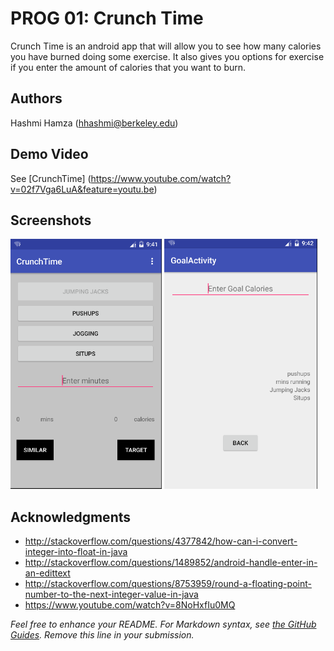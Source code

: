 # PROG 01: Crunch Time

Crunch Time is an android app that will allow you to see how many calories you have burned doing some exercise. It also gives you  options for exercise if you enter the amount of calories that you want to burn.

## Authors

Hashmi Hamza ([hhashmi@berkeley.edu](mailto:hhashmi@berkeley.edu))

## Demo Video

See [CrunchTime] (https://www.youtube.com/watch?v=02f7Vga6LuA&feature=youtu.be)

## Screenshots

<img src="screenshots/main.png" height="400" alt="Screenshot"/>
<img src="screenshots/goal.png" height="400" alt="Screenshot"/>


## Acknowledgments

* http://stackoverflow.com/questions/4377842/how-can-i-convert-integer-into-float-in-java
* http://stackoverflow.com/questions/1489852/android-handle-enter-in-an-edittext
* http://stackoverflow.com/questions/8753959/round-a-floating-point-number-to-the-next-integer-value-in-java
* https://www.youtube.com/watch?v=8NoHxfIu0MQ




*Feel free to enhance your README. For Markdown syntax, see [the GitHub Guides](https://guides.github.com/features/mastering-markdown/). Remove this line in your submission.*